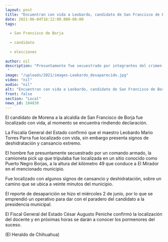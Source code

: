 ```yaml
---
layout: post
title: "Encuentran con vida a Leobardo, candidato de San Francisco de Borja"
date: 2021-06-04T16:12:00.000-06:00
tags:
  
  - San Francisco de Borja
  
  - candidato
  
  - elecciones
  
author: nil
description: "Presuntamente fue secuestrado por integrantes del crimen organizado "
image: "/uploads/2021/images-Leobardo_desaparecido.jpg"
video: "nil"
audio: "nil"
alt: "Encuentran con vida a Leobardo, candidato de San Francisco de Borja"
front: false
section: "Local"
news_id: 184830
---
```


El candidato de Morena a la alcaldía de San Francisco de Borja fue localizado con vida, al momento se encuentra rindiendo declaración.

La Fiscalía General del Estado confirmó que el maestro Leobardo Mario Torres Parra fue localizado con vida, sin embargo presenta signos de deshidratación y cansancio extremo.

El hombre fue presuntamente secuestrado por un comando armado, la camioneta pick up que tripulaba fue localizada en un sitio conocido como Puerto Negro Borjas, a la altura del kilómetro 49 que conduce a El Mirador en el mencionado municipio.

Fue localizado con algunos signos de cansancio y deshidratación, sobre un camino que se ubica a veinte minutos del municipio.

El reporte de desaparición se hizo el miércoles 2 de junio, por lo que se emprendió un operativo para dar con el paradero del candidato a la presidencia municipal.

El Fiscal General del Estado César Augusto Peniche confirmó la localización del docente y en próximas horas se darán a conocer los pormenores del suceso.

(El Heraldo de Chihuahua)